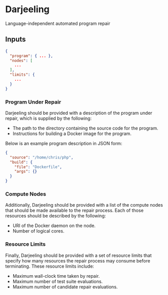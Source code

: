 # Darjeeling

Language-independent automated program repair

## Inputs

```json
{
  "program": { ... },
  "nodes": [
    ...
  ],
  "limits": {
    ...
  }
}
```

### Program Under Repair

Darjeeling should be provided with a description of the program under repair,
which is supplied by the following:

* The path to the directory containing the source code for the program.
* Instructions for building a Docker image for the program.

Below is an example program description in JSON form:

```json
{
  "source": "/home/chris/php",
  "build": {
    "file": "Dockerfile",
    "args": {}
  }
}
```

### Compute Nodes

Additionally, Darjeeling should be provided with a list of the compute
nodes that should be made available to the repair process. Each of those
resources should be described by the following:

* URI of the Docker daemon on the node.
* Number of logical cores.

### Resource Limits

Finally, Darjeeling should be provided with a set of resource limits that
specify how many resources the repair process may consume before
terminating. These resource limits include:

* Maximum wall-clock time taken by repair.
* Maximum number of test suite evaluations.
* Maximum number of candidate repair evaluations.
